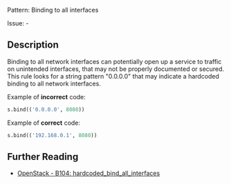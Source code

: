 Pattern: Binding to all interfaces

Issue: -

## Description

Binding to all network interfaces can potentially open up a service to traffic
on unintended interfaces, that may not be properly documented or secured. This
rule looks for a string pattern "0.0.0.0" that may indicate a hardcoded
binding to all network interfaces.


Example of **incorrect** code:

```python
s.bind(('0.0.0.0', 8080))
```

Example of **correct** code:

```python
s.bind(('192.168.0.1', 8080))
```

## Further Reading

* [OpenStack - B104: hardcoded_bind_all_interfaces](https://docs.openstack.org/developer/bandit/plugins/hardcoded_bind_all_interfaces.html)
